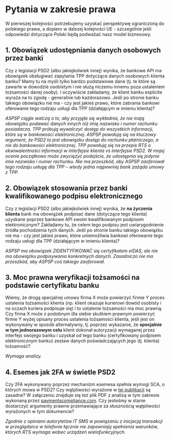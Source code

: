 # Pytania w zakresie prawa

W pierwszej kolejności potrzebujemy uzyskać perspektywę ograniczoną do polskiego prawa, a dopiero w dalszej kolejności UE - szczególnie jeśli odpowiedzi dotyczące Polski będą podważać nasz model biznesowy.

## 1. Obowiązek udostępniania danych osobowych przez banki

Czy z legislacji PSD2 (albo jakiejkolwiek innej) wynika, że bankowe API ma obowiązek obsługiwać zapytania TPP dotyczące danych osobowych klienta banku? Mamy tu na myśli tylko bardzo podstawowe dane (tj. te które są zawarte w dowodzie osobistym i nie służą niczemu innemu poza ustaleniem tożsamości danej osoby). I oczywiście zakładamy, że klient banku explicite wyraża na to zgodę - generalnie lub każdorazowo. Jeśli po stronie banku takiego obowiązku nie ma - czy jest jakieś prawo, które zabrania bankowi oferowanie tego rodzaju usługi dla TPP (działającym w imieniu klienta)?

*ASPSP ciągle walczą o to, aby przyjęła się wykładnia, że nie mają obowiązku podawać danych innych niż imię nazwisko i numer rachunku posiadacza. TPP próbują wywalczyć dostęp do wszystkich informacji, które są w bankowości elektronicznej. ASPSP powołują się na kluczowy argument, że PSD2 to jest obowiązku dostęp do rachunku płatniczego, a nie do bankowości elektronicznej. TPP powołują się na przepis RTS o ekwiwalentności informacji w interfejsie klienta vs interfejsie PSD2. W mojej ocenie początkowo może zwyciężyć podejście, że udostępnia się jedynie imie nazwisko i numer rachunku. Nie ma przeszkód, aby ASPSP zaoferował tego rodzaju usługę dla TPP – wtedy jedna najpewniej bank zażąda umowy z TPP.* 

## 2. Obowiązek stosowania przez banki kwalifikowanego podpisu elektronicznego

Czy z legislacji PSD2 (albo jakiejkolwiek innej) wynika, że **na życzenia klienta** bank ma obowiązek podpisać dane (dotyczące tego klienta) uzyskane poprzez bankowe API swoim kwalifikowanym podpisem elektronicznym? Zakładamy tu, że celem tego podpisu jest uwiarygodnienie źródła pochodzenia tych danych. Jeśli po stronie banku takiego obowiązku nie ma - czy jest jakieś prawo, które uniemożliwia bankowi oferowanie tego rodzaju usługi dla TPP (działającym w imieniu klienta)?

*ASPSP ma obowiązek ZIDENTYFIKOWAĆ się certyfikatem eIDAS, ale nie ma obowiązku podpisywania konkretnych danych. Zasadniczo nie ma przeszkód, aby ASPSP coś takiego zaoferował.*

## 3. Moc prawna weryfikacji tożsamości na podstawie certyfikatu banku

Wiemy, że drogą specjalnej umowy firma X może powierzyć firmie Y proces ustalenia tożsamości klienta (np. klient okazuje kurierowi dowód osobisty i na oczach kuriera podpisuje się) i to ustalenie tożsamości ma moc prawną. Czy firma X może z podobnym dla siebie skutkiem prawnym powierzyć firmie Y wyżej opisany proces ustalenia tożsamości klienta, jeśli jest on wykonywany w sposób alternatywny, tj. poprzez wykazanie, że **specjalnie w tym jednorazowym celu** klient dokonał autoryzacji wymaganej przez interfejs swojego banku i uzyskał od tego banku (certyfikowany podpisem elektronicznym banku) zestaw danych poświadczających jego (tj. klienta) tożsamość?

*Wymaga analizy.*

## 4. Esemes jak 2FA w świetle PSD2

Czy 2FA wykonywany poprzez mechanizm esemesa spełnia wymogi SCA, o których mowa w PSD2? Czy wątpliwości wyrażone w [tej publikacji](https://blog.vasco.com/application-security/psd2/) są zasadne? W załączeniu znajduje się też plik PDF z analizą w tym zakresie wykonaną przez [paymentscompliance.com](https://paymentscompliance.com/premium-content/insights_analysis/current-authentication-tools-%E2%80%98not-compatible-psd2%E2%80%99). Czy jesteśmy w stanie dostarczyć argumenty prawne przemawiające za słusznością wątpliwości wyrażonych w tym dokumencie?

*Zgodnie z opiniami autorytetów IT SMS w powiązaniu z inicjacją transakcji w przeglądarce w telefonie łącznie nie zapewniają spełnienia warunków, których RTS wymaga wobec urządzeń wielofunkcyjnych.*